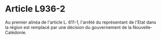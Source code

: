# Article L936-2

Au premier alinéa de l'article L. 611-1, l'arrêté du représentant de l'Etat dans la région est remplacé par une décision du gouvernement de la Nouvelle-Calédonie.
